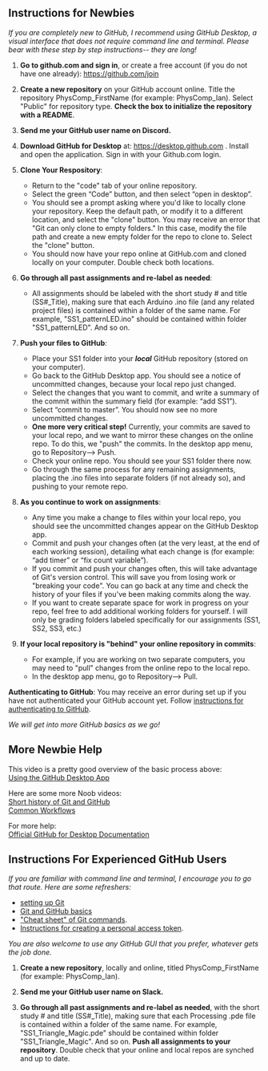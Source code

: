 



## Instructions for Newbies    
  
_If you are completely new to GitHub, I recommend using GitHub Desktop, a visual interface that does not require command line and terminal. Please bear with these step by step instructions-- they are long!_  
  
1.  **Go to github.com and sign in**, or create a free account (if you do not have one already): https://github.com/join

2. **Create a new repository** on your GitHub account online. Title the repository PhysComp_FirstName (for example: PhysComp_Ian). Select "Public" for repository type. **Check the box to initialize the repository with a README**.  

3. **Send me your GitHub user name on Discord.**  

4.  **Download GitHub for Desktop** at: https://desktop.github.com . Install and open the application. Sign in with your Github.com login.

5.  **Clone Your Respository**:  
    * Return to the "code" tab of your online repository.   
    * Select the green “Code” button, and then select “open in desktop”.    
    * You should see a prompt asking where you'd like to locally clone your repository. Keep the default path, or modify it to a different location, and select the "clone" button. You may receive an error that "Git can only clone to empty folders." In this case, modify the file path and create a new empty folder for the repo to clone to. Select the "clone" button.
    * You should now have your repo online at GitHub.com and cloned locally on your computer. Double check both locations. 

6.  **Go through all past assignments and re-label as needed**:  
     * All assignments should be labeled with the short study # and title (SS#_Title), making sure that each Arduino .ino file (and any related project files) is contained within a folder of the same name. For example, "SS1_patternLED.ino" should be contained within folder "SS1_patternLED". And so on.

7.  **Push your files to GitHub**:  
    * Place your SS1 folder into your **_local_** GitHub repository (stored on your computer).   
    * Go back to the GitHub Desktop app. You should see a notice of uncommitted changes, because your local repo just changed.   
    * Select the changes that you want to commit, and write a summary of the commit within the summary field (for example: “add SS1”).  
    * Select “commit to master”. You should now see no more uncommitted changes.   
    * **One more very critical step!** Currently, your commits are saved to your local repo, and we want to mirror these changes on the online repo. To do this, we "push" the commits. In the desktop app menu, go to Repository--> Push.   
    * Check your online repo. You should see your SS1 folder there now.    
    * Go through the same process for any remaining assignments, placing the .ino files into separate folders (if not already so), and pushing to your remote repo.

8.  **As you continue to work on assignments**:  
    * Any time you make a change to files within your local repo, you should see the uncommitted changes appear on the GitHub Desktop app.   
    * Commit and push your changes often (at the very least, at the end of each working session), detailing what each change is (for example: “add timer” or “fix count variable”). 
     * If you commit and push your changes often, this will take advantage of Git's version control. This will save you from losing work or "breaking your code". You can go back at any time and check the history of your files if you've been making commits along the way.    
    * If you want to create separate space for work in progress on your repo, feel free to add additional working folders for yourself. I will only be grading folders labeled specifically for our assignments (SS1, SS2, SS3, etc.) 
  
9. **If your local repository is "behind" your online repository in commits**:  
    * For example, if you are working on two separate computers, you may need to "pull" changes from the online repo to the local repo.
    * In the desktop app menu, go to Repository--> Pull. 

**Authenticating to GitHub**: You may receive an error during set up if you have not authenticated your GitHub account yet. Follow [instructions for authenticating to GitHub](https://docs.github.com/en/desktop/installing-and-configuring-github-desktop/installing-and-authenticating-to-github-desktop/authenticating-to-github).  

_We will get into more GitHub basics as we go!_

## More Newbie Help
  
This video is a pretty good overview of the basic process above:     
[Using the GitHub Desktop App](https://youtu.be/BKr8lbx3uFY)        

Here are some more Noob videos:    
[Short history of Git and GitHub](https://youtu.be/1h9_cB9mPT8)      
[Common Workflows](https://youtu.be/_ALeswWzpBo)    

For more help:    
[Official GitHub for Desktop Documentation](https://help.github.com/desktop/)  
  
## Instructions For Experienced GitHub Users
  
_If you are familiar with command line and terminal, I encourage you to go that route. Here are some refreshers:_
* [setting up Git](https://docs.github.com/en/github/getting-started-with-github/set-up-git#setting-up-git)   
* [Git and GitHub basics](https://towardsdatascience.com/getting-started-with-git-and-github-6fcd0f2d4ac6)     
* ["Cheat sheet" of Git commands](https://education.github.com/git-cheat-sheet-education.pdf).    
* [Instructions for creating a personal access token](https://docs.github.com/en/authentication/keeping-your-account-and-data-secure/creating-a-personal-access-token).    

_You are also welcome to use any GitHub GUI that you prefer, whatever gets the job done._
  
1. **Create a new repository**, locally and online, titled PhysComp_FirstName (for example: PhysComp_Ian). 

2. **Send me your GitHub user name on Slack.**
  
3. **Go through all past assignments and re-label as needed**, with the short study # and title (SS#_Title), making sure that each Processing .pde file is contained within a folder of the same name. For example, "SS1_Triangle_Magic.pde" should be contained within folder "SS1_Triangle_Magic". And so on. **Push all assignments to your repository**. Double check that your online and local repos are synched and up to date.